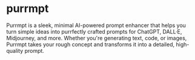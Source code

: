 # purrmpt
Purrmpt is a sleek, minimal AI-powered prompt enhancer that helps you turn simple ideas into purrfectly crafted prompts for ChatGPT, DALL·E, Midjourney, and more.  Whether you're generating text, code, or images, Purrmpt takes your rough concept and transforms it into a detailed, high-quality prompt.

